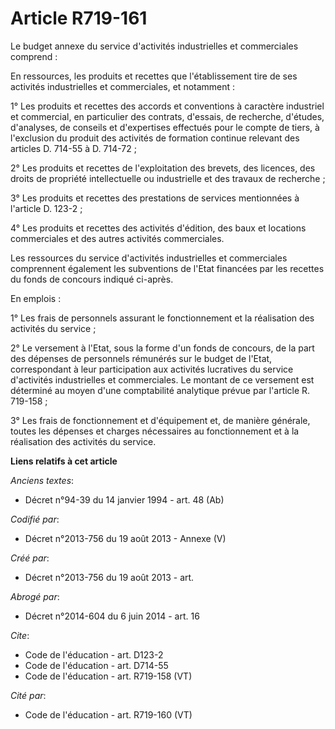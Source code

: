 # Article R719-161

Le budget annexe du service d'activités industrielles et commerciales comprend : 

En ressources, les produits et recettes que l'établissement tire de ses activités industrielles et commerciales, et
notamment : 

1° Les produits et recettes des accords et conventions à caractère industriel et commercial, en particulier des contrats,
d'essais, de recherche, d'études, d'analyses, de conseils et d'expertises effectués pour le compte de tiers, à l'exclusion du
produit des activités de formation continue relevant des articles D. 714-55 à D. 714-72 ; 

2° Les produits et recettes de l'exploitation des brevets, des licences, des droits de propriété intellectuelle ou
industrielle et des travaux de recherche ; 

3° Les produits et recettes des prestations de services mentionnées à l'article D. 123-2 ; 

4° Les produits et recettes des activités d'édition, des baux et locations commerciales et des autres activités
commerciales. 

Les ressources du service d'activités industrielles et commerciales comprennent également les subventions de l'Etat financées
par les recettes du fonds de concours indiqué ci-après. 

En emplois : 

1° Les frais de personnels assurant le fonctionnement et la réalisation des activités du service ; 

2° Le versement à l'Etat, sous la forme d'un fonds de concours, de la part des dépenses de personnels rémunérés sur le budget
de l'Etat, correspondant à leur participation aux activités lucratives du service d'activités industrielles et commerciales.
Le montant de ce versement est déterminé au moyen d'une comptabilité analytique prévue par l'article R. 719-158 ; 

3° Les frais de fonctionnement et d'équipement et, de manière générale, toutes les dépenses et charges nécessaires au
fonctionnement et à la réalisation des activités du service.

**Liens relatifs à cet article**

_Anciens textes_:

  - Décret n°94-39 du 14 janvier 1994 - art. 48 (Ab)

_Codifié par_:

  - Décret n°2013-756 du 19 août 2013 -  Annexe (V)

_Créé par_:

  - Décret n°2013-756 du 19 août 2013 - art.

_Abrogé par_:

  - Décret n°2014-604 du 6 juin 2014 - art. 16

_Cite_:

  - Code de l'éducation - art. D123-2
  - Code de l'éducation - art. D714-55
  - Code de l'éducation - art. R719-158 (VT)

_Cité par_:

  - Code de l'éducation - art. R719-160 (VT)
